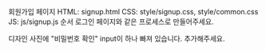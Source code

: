 회원가입 페이지
HTML: signup.html
CSS: style/signup.css, style/common.css
JS: js/signup.js
순서
로그인 페이지와 같은 프로세스로 만들어주세요.

디자인
사진에 "비밀번호 확인" input이 하나 빠져 있습니다.
추가해주세요.
